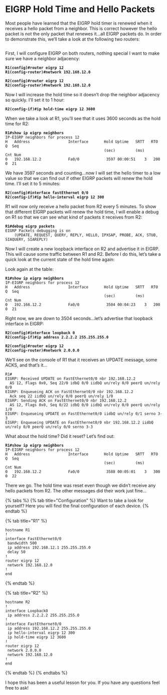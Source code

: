 # EIGRP Hold Time and Hello Packets

Most people have learned that the EIGRP hold timer is renewed when it receives a hello packet from a neighbor. This is correct however the hello packet is not the only packet that renewes it…all EIGRP packets do. In order to demonstrate this, we’ll take a look at the following two routers:

<figure><img src="https://cdn.networklessons.com/wp-content/uploads/2013/09/R1-R2-EIGRP-AS-12.png" alt=""><figcaption></figcaption></figure>

First, I will configure EIGRP on both routers, nothing special I want to make sure we have a neighbor adjacency:

<pre><code><strong>R1(config)#router eigrp 12
</strong><strong>R1(config-router)#network 192.168.12.0
</strong></code></pre>

<pre><code><strong>R2(config)#router eigrp 12
</strong><strong>R2(config-router)#network 192.168.12.0
</strong></code></pre>

Now I will increase the hold time so it doesn’t drop the neighbor adjacency so quickly. I’ll set it to 1 hour:

<pre><code><strong>R2(config-if)#ip hold-time eigrp 12 3600
</strong></code></pre>

When we take a look at R1, you’ll see that it uses 3600 seconds as the hold time for R2:

<pre><code><strong>R1#show ip eigrp neighbors 
</strong>IP-EIGRP neighbors for process 12
H   Address                 Interface       Hold Uptime   SRTT   RTO  Q  Seq
                                            (sec)         (ms)       Cnt Num
0   192.168.12.2            Fa0/0            3597 00:00:51    3   200  0  21
</code></pre>

We have 3597 seconds and counting…now I will set the hello timer to a low value so that we can find out if other EIGRP packets will renew the hold time. I’ll set it to 5 minutes:

<pre><code><strong>R2(config)#interface fastEthernet 0/0
</strong><strong>R2(config-if)#ip hello-interval eigrp 12 300
</strong></code></pre>

R1 will now only receive a hello packet from R2 every 5 minutes. To show that different EIGRP packets will renew the hold time, I will enable a debug on R1 so that we can see what kind of packets it receives from R2:

<pre><code><strong>R1#debug eigrp packets 
</strong>EIGRP Packets debugging is on
    (UPDATE, REQUEST, QUERY, REPLY, HELLO, IPXSAP, PROBE, ACK, STUB, SIAQUERY, SIAREPLY)
</code></pre>

Now I will create a new loopback interface on R2 and advertise it in EIGRP. This will cause some traffic between R1 and R2. Before I do this, let’s take a quick look at the current state of the hold time again:

Look again at the table:

<pre><code><strong>R1#show ip eigrp neighbors 
</strong>IP-EIGRP neighbors for process 12
H   Address                 Interface       Hold Uptime   SRTT   RTO  Q  Seq
                                            (sec)         (ms)       Cnt Num
0   192.168.12.2            Fa0/0            3504 00:04:23    3   200  0  21
</code></pre>

Right now, we are down to 3504 seconds…let’s advertise that loopback interface in EIGRP:

<pre><code><strong>R2(config)#interface loopback 0
</strong><strong>R2(config-if)#ip address 2.2.2.2 255.255.255.0
</strong></code></pre>

<pre><code><strong>R2(config)#router eigrp 12
</strong><strong>R2(config-router)#network 2.0.0.0
</strong></code></pre>

We’ll see on the console of R1 that it receives an UPDATE message, some ACKS, and that’s it…

```
R1#
EIGRP: Received UPDATE on FastEthernet0/0 nbr 192.168.12.2
  AS 12, Flags 0x0, Seq 22/0 idbQ 0/0 iidbQ un/rely 0/0 peerQ un/rely 0/0
EIGRP: Enqueueing ACK on FastEthernet0/0 nbr 192.168.12.2
  Ack seq 22 iidbQ un/rely 0/0 peerQ un/rely 1/0
EIGRP: Sending ACK on FastEthernet0/0 nbr 192.168.12.2
  AS 12, Flags 0x0, Seq 0/22 idbQ 0/0 iidbQ un/rely 0/0 peerQ un/rely 1/0
EIGRP: Enqueueing UPDATE on FastEthernet0/0 iidbQ un/rely 0/1 serno 3-3
EIGRP: Enqueueing UPDATE on FastEthernet0/0 nbr 192.168.12.2 iidbQ un/rely 0/0 peerQ un/rely 0/0 serno 3-3
```

What about the hold time? Did it reset? Let’s find out:

<pre><code><strong>R1#show ip eigrp neighbors 
</strong>IP-EIGRP neighbors for process 12
H   Address                 Interface       Hold Uptime   SRTT   RTO  Q  Seq
                                            (sec)         (ms)       Cnt Num
0   192.168.12.2            Fa0/0            3588 00:05:01    3   300  0  22
</code></pre>

There we go. The hold time was reset even though we didn’t receive any hello packets from R2. The other messages did their work just fine…

{% tabs %}
{% tab title="Configuration" %}
Want to take a look for yourself? Here you will find the final configuration of each device.
{% endtab %}

{% tab title="R1" %}
```
hostname R1
!
interface FastEthernet0/0
 bandwidth 500
 ip address 192.168.12.1 255.255.255.0
 delay 50
!         
router eigrp 12
 network 192.168.12.0
!
end
```
{% endtab %}

{% tab title="R2" %}
```
hostname R2
!
interface Loopback0
 ip address 2.2.2.2 255.255.255.0
!
interface FastEthernet0/0
 ip address 192.168.12.2 255.255.255.0
 ip hello-interval eigrp 12 300
 ip hold-time eigrp 12 3600
!
router eigrp 12
 network 2.0.0.0
 network 192.168.12.0
!
end
```
{% endtab %}
{% endtabs %}

I hope this has been a useful lesson for you. If you have any questions feel free to ask!
